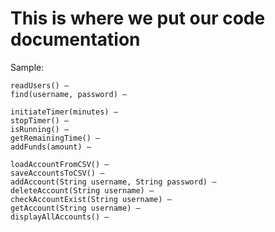 # This is where we put our code documentation 

Sample:

	readUsers() –
	find(username, password) – 
	
	initiateTimer(minutes) –
	stopTimer() –
	isRunning() – 
	getRemainingTime() – 
	addFunds(amount) – 

	loadAccountFromCSV() –
	saveAccountsToCSV() –
	addAccount(String username, String password) –
	deleteAccount(String username) – 
	checkAccountExist(String username) – 
	getAccount(String username) –
	displayAllAccounts() –
